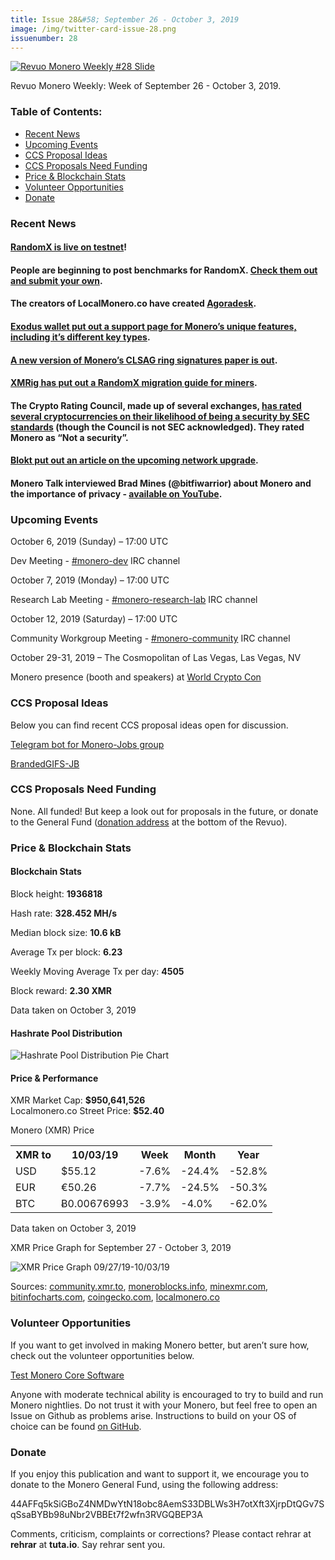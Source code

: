 ```yaml
---
title: Issue 28&#58; September 26 - October 3, 2019
image: /img/twitter-card-issue-28.png
issuenumber: 28
---
```

[<img src="/img/img-issue28.png" alt="Revuo Monero Weekly #28 Slide" class="img-lead">](/issue-28.html)

<p class="text-lead">Revuo Monero Weekly: Week of September 26 - October 3, 2019.</p>
<!--more-->

<h3>Table of Contents:</h3>
<ul class="contents">
    <li><a href="#news">Recent News</a></li>
    <li><a href="#events">Upcoming Events</a></li>
    <li><a href="#ideas">CCS Proposal Ideas</a></li>
    <li><a href="#proposals">CCS Proposals Need Funding</a></li>
    <li><a href="#stats">Price & Blockchain Stats</a></li>
    <li><a href="#volunteer">Volunteer Opportunities</a></li>
    <li><a href="#donate">Donate</a></li>
</ul>

<h3 id="news">Recent News</h3>

<div class="newsbyte">
    <h4><a href="https://www.reddit.com/r/Monero/comments/d9yocl/randomx_is_now_live_on_testnet/" target="_blank">RandomX is live on testnet</a>!
    </h4>
</div>

<div class="newsbyte">
    <h4>People are beginning to post benchmarks for RandomX. <a href="https://randomx.monerobenchmarks.info/" target="_blank">Check them out and submit your own</a>.
    </h4>
</div>

<div class="newsbyte">
    <h4>The creators of LocalMonero.co have created <a href="https://agoradesk.com/" target="_blank">Agoradesk</a>.</h4>
</div>

<div class="newsbyte">
    <h4><a href="https://support.exodus.io/article/1138-monero-key-types" target="_blank">Exodus wallet put out a support page for Monero’s unique features, including it’s different key types</a>.</h4>
</div>

<div class="newsbyte">
    <h4><a href="https://eprint.iacr.org/2019/654" target="_blank">A new version of Monero’s CLSAG ring signatures paper is out</a>.</h4>
</div>


<div class="newsbyte">
    <h4><a href="https://github.com/xmrig/xmrig/issues/1204" target="_blank">XMRig has put out a RandomX migration guide for miners</a>.</h4>
</div>

<div class="newsbyte">
    <h4>The Crypto Rating Council, made up of several exchanges, <a href="https://twitter.com/lawmaster/status/1178627290676301824/photo/1" target="_blank">has rated several cryptocurrencies on their likelihood of being a security by SEC standards</a> (though the Council is not SEC acknowledged). They rated Monero as “Not a security”.
    </h4>
</div>

<div class="newsbyte">
    <h4><a href="https://blokt.com/news/monero-interview-shedding-light-on-the-coming-0-15-upgrade-and-randomx" target="_blank">Blokt put out an article on the upcoming network upgrade</a>.</h4>
</div>

<div class="newsbyte">
    <h4>Monero Talk interviewed Brad Mines (@bitfiwarrior) about Monero and the importance of privacy - <a href="https://www.youtube.com/watch?v=rWc6sb1ikWc" target="_blank">available on YouTube</a>.</h4>
</div>

<h3 id="events">Upcoming Events</h3>

<div class="event">
    <p class="date" markdown="1">October 6, 2019 (Sunday) – 17:00 UTC</p>
    <p markdown="1">Dev Meeting - <a href="irc://chat.freenode.net/#monero-dev" target="_blank">#monero-dev</a> IRC channel</p>
</div>

<div class="event">
    <p class="date" markdown="1">October 7, 2019 (Monday) – 17:00 UTC</p>
    <p markdown="1">Research Lab Meeting - <a href="irc://chat.freenode.net/#monero-research-lab" target="_blank">#monero-research-lab</a> IRC channel</p>
</div>

<div class="event">
    <p class="date" markdown="1">October 12, 2019 (Saturday) – 17:00 UTC</p>
    <p markdown="1">Community Workgroup Meeting - <a href="irc://chat.freenode.net/#monero-community" target="_blank">#monero-community</a> IRC channel</p>
</div>

<div class="event">
    <p class="date" markdown="1">October 29-31, 2019 – The Cosmopolitan of Las Vegas, Las Vegas, NV</p>
    <p markdown="1">Monero presence (booth and speakers) at <a href="https://worldcryptocon.com/" target="_blank">World Crypto Con</a></p>
</div>

<h3 id="ideas">CCS Proposal Ideas</h3>

<p>Below you can find recent CCS proposal ideas open for discussion.</p>

<div class="proposal">
<p><a href="https://repo.getmonero.org/monero-project/ccs-proposals/merge_requests/91" target="_blank">Telegram bot for Monero-Jobs group</a></p>
</div>

<div class="proposal">
<p><a href="https://repo.getmonero.org/monero-project/ccs-proposals/merge_requests/88" target="_blank">BrandedGIFS-JB</a></p>
</div>

<h3 id="proposals">CCS Proposals Need Funding</h3>

<p>None. All funded! But keep a look out for proposals in the future, or donate to the General Fund (<a href="#donate">donation address</a> at the bottom of the Revuo).</p>

<h3 id="stats">Price & Blockchain Stats</h3>

<h4 class="stat">Blockchain Stats</h4>

<div class="bcstats">
    <p>Block height: <b>1936818</b></p>
    <p>Hash rate: <b>328.452 MH/s</b></p>
    <p>Median block size: <b>10.6 kB</b></p>
    <p>Average Tx per block: <b>6.23</b></p>
    <p>Weekly Moving Average Tx per day: <b>4505</b></p>
    <p>Block reward: <b>2.30 XMR</b></p>
</div>
<p class="note">Data taken on October 3, 2019</p>

<h4 class="stat">Hashrate Pool Distribution</h4>
<p><img src="/img/hashrate-pool-distribution-1003.png" alt="Hashrate Pool Distribution Pie Chart"/></p>

<h4 class="stat">Price & Performance</h4>

<div class="price-intro">XMR Market Cap: <b>$950,641,526</b><br>Localmonero.co Street Price: <b>$52.40</b></div>

<p class="table-title">Monero (XMR) Price</p>
<table class="price-table">
  <tr class="row1">
    <th>XMR to</th>
    <th>10/03/19</th>
    <th>Week</th>
    <th>Month</th>
    <th>Year</th>
  </tr>
  <tr>
    <td data-th="XMR to">USD</td>
    <td data-th="10/03/19">$55.12</td>
    <td data-th="Week" class="red">-7.6%</td>
    <td data-th="Month" class="red">-24.4%</td>
    <td data-th="Year" class="red">-52.8%</td>
  </tr>
  <tr class="row3">
    <td data-th="XMR to">EUR</td>
    <td data-th="10/03/19">€50.26</td>
    <td data-th="Week" class="red">-7.7%</td>
    <td data-th="Month" class="red">-24.5%</td>
    <td data-th="Year" class="red">-50.3%</td>
  </tr>
  <tr>
    <td data-th="XMR to">BTC</td>
    <td data-th="10/03/19">Ƀ0.00676993</td>
    <td data-th="Week" class="red">-3.9%</td>
    <td data-th="Month" class="red">-4.0%</td>
    <td data-th="Year" class="red">-62.0%</td>
  </tr>
</table>
<p class="note">Data taken on October 3, 2019</p>

<p class="table-title">XMR Price Graph for September 27 - October 3, 2019</p>

![XMR Price Graph 09/27/19-10/03/19](/img/weekly-chart-1003.png "XMR Price Graph 09/27/19-10/03/19") 

Sources: <a href="https://community.xmr.to/explorer/mainnet/" target="_blank">community.xmr.to</a>, <a href="https://moneroblocks.info/stats/transaction-stats" target="_blank">moneroblocks.info</a>, <a href="https://minexmr.com/pools.html" target="_blank">minexmr.com</a>, <a href="https://bitinfocharts.com/monero/" target="_blank">bitinfocharts.com</a>, <a href="https://www.coingecko.com/" target="_blank">coingecko.com</a>, <a href="https://localmonero.co/" target="_blank">localmonero.co</a>

<h3 id="volunteer">Volunteer Opportunities</h3>

<p>If you want to get involved in making Monero better, but aren’t sure how, check out the volunteer opportunities below.</p>

<div class="newsbyte">
    <p class="date"><a href="https://github.com/monero-project/monero" target="_blank">Test Monero Core Software</a></p>
    <p>Anyone with moderate technical ability is encouraged to try to build and run Monero nightlies. Do not trust it with your Monero, but feel free to open an Issue on Github as problems arise. Instructions to build on your OS of choice can be found <a href="https://github.com/monero-project/monero#compiling-monero-from-source" target="_blank">on GitHub</a>. </p>
</div>

<h3 id="donate">Donate</h3>

<p markdown="1">If you enjoy this publication and want to support it, we encourage you to donate to the Monero General Fund, using the following address:</p>

<p class="address" markdown="1">44AFFq5kSiGBoZ4NMDwYtN18obc8AemS33DBLWs3H7otXft3XjrpDtQGv7SqSsaBYBb98uNbr2VBBEt7f2wfn3RVGQBEP3A</p>

<!--p><a href="monero:44AFFq5kSiGBoZ4NMDwYtN18obc8AemS33DBLWs3H7otXft3XjrpDtQGv7SqSsaBYBb98uNbr2VBBEt7f2wfn3RVGQBEP3A" class="qr"><img src="/img/donate-monero.png"></a></p-->

Comments, criticism, complaints or corrections? Please contact rehrar at **rehrar** at **tuta.io**. Say rehrar sent you.
